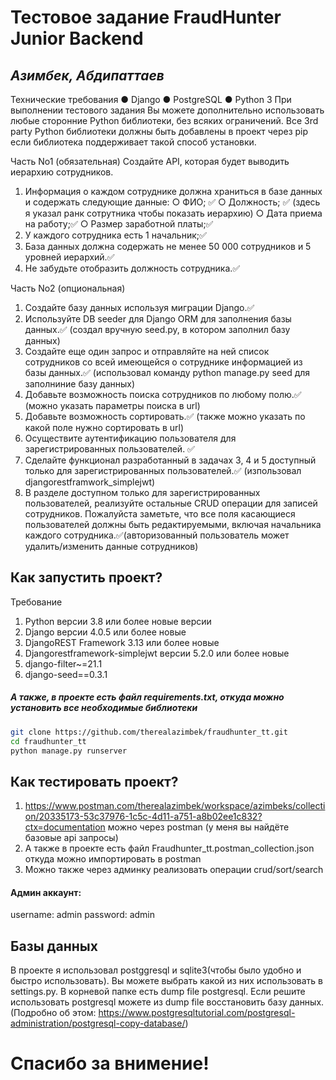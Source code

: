 # Тестовое задание FraudHunter Junior Backend
## _Азимбек, Абдипаттаев_

Технические требования
● Django
● PostgreSQL
● Python 3
При выполнении тестового задания Вы можете дополнительно использовать любые
сторонние Python библиотеки, без всяких ограничений. Все 3rd
party Python библиотеки должны быть добавлены в проект через
pip если библиотека поддерживает такой способ установки.

Часть No1 (обязательная)
Создайте API, которая будет выводить иерархию сотрудников.
1. Информация о каждом сотруднике должна храниться в базе данных и
содержать следующие данные:
○ ФИО; ✅
○ Должность; ✅ (здесь  я указал ранк сотрутника чтобы показать иерархию)
○ Дата приема на работу;✅
○ Размер заработной платы;✅
2. У каждого сотрудника есть 1 начальник;✅
3. База данных должна содержать не менее 50 000 сотрудников и 5 уровней
иерархий.✅
4.  Не забудьте отобразить должность сотрудника.✅


Часть No2 (опциональная)
1. Создайте базу данных используя миграции Django.✅
2. Используйте DB seeder для Django ORM для заполнения
базы данных.✅ (создал вручную seed.py, в котором заполнил базу данных)
3. Создайте еще один запрос и отправляйте на ней список сотрудников со всей
имеющейся о сотруднике информацией из базы данных.✅ (использовал команду python manage.py seed для заполниние базу данных)
4. Добавьте возможность поиска сотрудников по любому полю.✅ (можно указать параметры поиска в url)
5. Добавьте возможность сортировать.✅ (также можно указать по какой поле нужно сортировать в url)
6. Осуществите аутентификацию пользователя для
зарегистрированных пользователей. ✅
7. Сделайте функционал разработанный в задачах 3, 4 и 5 доступный только для
зарегистрированных пользователей.✅ (изпользовал djangorestframwork_simplejwt)
8. В разделе доступном только для зарегистрированных пользователей,
реализуйте остальные CRUD операции для записей сотрудников. Пожалуйста
заметьте, что все поля касающиеся пользователей должны быть
редактируемыми, включая начальника каждого сотрудника.✅(авторизованный пользователь может удалить/изменить данные сотрудников)


## Как запустить проект?

Требование
1. Python версии 3.8 или более новые версии
2. Django версии 4.0.5 или более новые
3. DjangoREST Framework 3.13 или более новые
4. Djangorestframework-simplejwt версии 5.2.0 или более новые
5. django-filter~=21.1
6. django-seed==0.3.1

##### А также, в проекте есть файл requirements.txt, откуда можно установить все необходимые библиотеки

```sh
git clone https://github.com/therealazimbek/fraudhunter_tt.git
cd fraudhunter_tt
python manage.py runserver
```

## Как тестировать проект?
1. https://www.postman.com/therealazimbek/workspace/azimbeks/collection/20335173-53c37976-1c5c-4d11-a751-a8b02ee1c832?ctx=documentation можно через postman (у меня вы найдёте базовые api запросы)
2. А также в проекте есть файл Fraudhunter_tt.postman_collection.json откуда можно импортировать в postman
3. Можно также через админку реализовать операции crud/sort/search


#### Aдмин аккаунт:
username: admin
password: admin

## Базы данных
В проекте я использовал postggresql и sqlite3(чтобы было удобно и быстро использовать). Вы можете выбрать какой из них использовать в settings.py. В корневой папке есть dump file postgresql. Если решите использовать postgresql можете из dump file восстановить базу данных. (Подробно об этом: https://www.postgresqltutorial.com/postgresql-administration/postgresql-copy-database/)

# Спасибо за внимение!


[//]: # (These are reference links used in the body of this note and get stripped out when the markdown processor does its job. There is no need to format nicely because it shouldn't be seen. Thanks SO - http://stackoverflow.com/questions/4823468/store-comments-in-markdown-syntax)

   [dill]: <https://github.com/joemccann/dillinger>
   [git-repo-url]: <https://github.com/joemccann/dillinger.git>
   [john gruber]: <http://daringfireball.net>
   [df1]: <http://daringfireball.net/projects/markdown/>
   [markdown-it]: <https://github.com/markdown-it/markdown-it>
   [Ace Editor]: <http://ace.ajax.org>
   [node.js]: <http://nodejs.org>
   [Twitter Bootstrap]: <http://twitter.github.com/bootstrap/>
   [jQuery]: <http://jquery.com>
   [@tjholowaychuk]: <http://twitter.com/tjholowaychuk>
   [express]: <http://expressjs.com>
   [AngularJS]: <http://angularjs.org>
   [Gulp]: <http://gulpjs.com>

   [PlDb]: <https://github.com/joemccann/dillinger/tree/master/plugins/dropbox/README.md>
   [PlGh]: <https://github.com/joemccann/dillinger/tree/master/plugins/github/README.md>
   [PlGd]: <https://github.com/joemccann/dillinger/tree/master/plugins/googledrive/README.md>
   [PlOd]: <https://github.com/joemccann/dillinger/tree/master/plugins/onedrive/README.md>
   [PlMe]: <https://github.com/joemccann/dillinger/tree/master/plugins/medium/README.md>
   [PlGa]: <https://github.com/RahulHP/dillinger/blob/master/plugins/googleanalytics/README.md>

